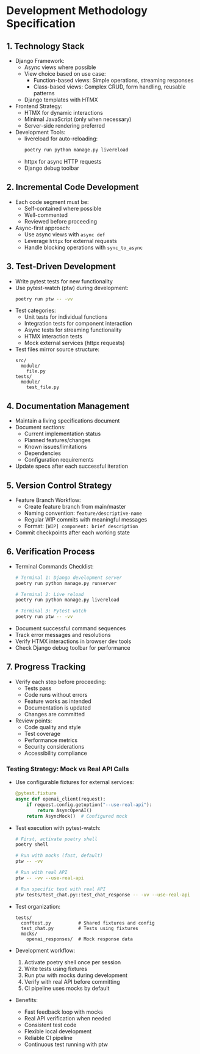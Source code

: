 # Development Methodology Specification

## 1. Technology Stack
- Django Framework:
  - Async views where possible
  - View choice based on use case:
    * Function-based views: Simple operations, streaming responses
    * Class-based views: Complex CRUD, form handling, reusable patterns
  - Django templates with HTMX
- Frontend Strategy:
  - HTMX for dynamic interactions
  - Minimal JavaScript (only when necessary)
  - Server-side rendering preferred
- Development Tools:
  - livereload for auto-reloading:
    ```bash
    poetry run python manage.py livereload
    ```
  - httpx for async HTTP requests
  - Django debug toolbar

## 2. Incremental Code Development
- Each code segment must be:
  - Self-contained where possible
  - Well-commented
  - Reviewed before proceeding
- Async-first approach:
  - Use async views with `async def`
  - Leverage `httpx` for external requests
  - Handle blocking operations with `sync_to_async`

## 3. Test-Driven Development
- Write pytest tests for new functionality
- Use pytest-watch (ptw) during development:
  ```bash
  poetry run ptw -- -vv
  ```
- Test categories:
  - Unit tests for individual functions
  - Integration tests for component interaction
  - Async tests for streaming functionality
  - HTMX interaction tests
  - Mock external services (httpx requests)
- Test files mirror source structure:
  ```
  src/
    module/
      file.py
  tests/
    module/
      test_file.py
  ```

## 4. Documentation Management
- Maintain a living specifications document
- Document sections:
  - Current implementation status
  - Planned features/changes
  - Known issues/limitations
  - Dependencies
  - Configuration requirements
- Update specs after each successful iteration

## 5. Version Control Strategy
- Feature Branch Workflow:
  - Create feature branch from main/master
  - Naming convention: `feature/descriptive-name`
  - Regular WIP commits with meaningful messages
  - Format: `[WIP] component: brief description`
- Commit checkpoints after each working state

## 6. Verification Process
- Terminal Commands Checklist:
  ```bash
  # Terminal 1: Django development server
  poetry run python manage.py runserver

  # Terminal 2: Live reload
  poetry run python manage.py livereload

  # Terminal 3: Pytest watch
  poetry run ptw -- -vv
  ```
- Document successful command sequences
- Track error messages and resolutions
- Verify HTMX interactions in browser dev tools
- Check Django debug toolbar for performance

## 7. Progress Tracking
- Verify each step before proceeding:
  - Tests pass
  - Code runs without errors
  - Feature works as intended
  - Documentation is updated
  - Changes are committed
- Review points:
  - Code quality and style
  - Test coverage
  - Performance metrics
  - Security considerations
  - Accessibility compliance

### Testing Strategy: Mock vs Real API Calls
- Use configurable fixtures for external services:
  ```python
  @pytest.fixture
  async def openai_client(request):
      if request.config.getoption("--use-real-api"):
          return AsyncOpenAI()
      return AsyncMock()  # Configured mock
  ```

- Test execution with pytest-watch:
  ```bash
  # First, activate poetry shell
  poetry shell

  # Run with mocks (fast, default)
  ptw -- -vv

  # Run with real API
  ptw -- -vv --use-real-api

  # Run specific test with real API
  ptw tests/test_chat.py::test_chat_response -- -vv --use-real-api
  ```

- Test organization:
  ```
  tests/
    conftest.py          # Shared fixtures and config
    test_chat.py         # Tests using fixtures
    mocks/
      openai_responses/  # Mock response data
  ```

- Development workflow:
  1. Activate poetry shell once per session
  2. Write tests using fixtures
  3. Run ptw with mocks during development
  4. Verify with real API before committing
  5. CI pipeline uses mocks by default

- Benefits:
  * Fast feedback loop with mocks
  * Real API verification when needed
  * Consistent test code
  * Flexible local development
  * Reliable CI pipeline
  * Continuous test running with ptw

